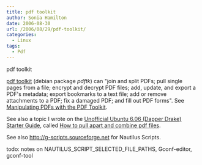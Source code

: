 ```yaml
---
title: pdf toolkit
author: Sonia Hamilton
date: 2006-08-30
url: /2006/08/29/pdf-toolkit/
categories:
  - Linux
tags:
  - Pdf
---
```

pdf toolkit
<!--more-->

[pdf toolkit][1] (debian package *pdftk*) can "join and split PDFs; pull single pages from a file; encrypt and decrypt PDF files; add, update, and export a PDF's metadata; export bookmarks to a text file; add or remove attachments to a PDF; fix a damaged PDF; and fill out PDF forms". See [Manipulating PDFs with the PDF Toolkit][2].

See also a topic I wrote on the [Unofficial Ubuntu 6.06 (Dapper Drake) Starter Guide][3], called [How to pull apart and combine pdf files][4].

See also <http://g-scripts.sourceforge.net> for Nautilus Scripts.

todo: notes on NAUTILUS\_SCRIPT\_SELECTED\_FILE\_PATHS, Gconf-editor, gconf-tool

 [1]: http://www.accesspdf.com/pdftk/
 [2]: http://www.linux.com/article.pl?sid=06/04/17/1943230
 [3]: http://easylinux.info/wiki/Ubuntu_dapper
 [4]: http://easylinux.info/wiki/Ubuntu_dapper#How_to_pull_apart_and_combine_pdf_files
